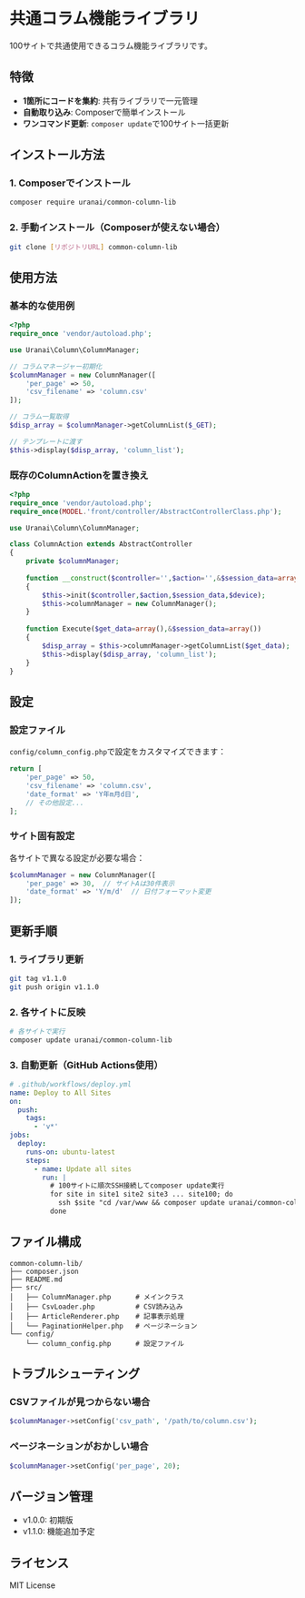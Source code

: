 # 共通コラム機能ライブラリ

100サイトで共通使用できるコラム機能ライブラリです。

## 特徴

- **1箇所にコードを集約**: 共有ライブラリで一元管理
- **自動取り込み**: Composerで簡単インストール
- **ワンコマンド更新**: `composer update`で100サイト一括更新

## インストール方法

### 1. Composerでインストール

```bash
composer require uranai/common-column-lib
```

### 2. 手動インストール（Composerが使えない場合）

```bash
git clone [リポジトリURL] common-column-lib
```

## 使用方法

### 基本的な使用例

```php
<?php
require_once 'vendor/autoload.php';

use Uranai\Column\ColumnManager;

// コラムマネージャー初期化
$columnManager = new ColumnManager([
    'per_page' => 50,
    'csv_filename' => 'column.csv'
]);

// コラム一覧取得
$disp_array = $columnManager->getColumnList($_GET);

// テンプレートに渡す
$this->display($disp_array, 'column_list');
```

### 既存のColumnActionを置き換え

```php
<?php
require_once 'vendor/autoload.php';
require_once(MODEL.'front/controller/AbstractControllerClass.php');

use Uranai\Column\ColumnManager;

class ColumnAction extends AbstractController
{
    private $columnManager;
    
    function __construct($controller='',$action='',&$session_data=array(),$device='')
    {
        $this->init($controller,$action,$session_data,$device);
        $this->columnManager = new ColumnManager();
    }
    
    function Execute($get_data=array(),&$session_data=array())
    {
        $disp_array = $this->columnManager->getColumnList($get_data);
        $this->display($disp_array, 'column_list');
    }
}
```

## 設定

### 設定ファイル

`config/column_config.php`で設定をカスタマイズできます：

```php
return [
    'per_page' => 50,
    'csv_filename' => 'column.csv',
    'date_format' => 'Y年m月d日',
    // その他設定...
];
```

### サイト固有設定

各サイトで異なる設定が必要な場合：

```php
$columnManager = new ColumnManager([
    'per_page' => 30,  // サイトAは30件表示
    'date_format' => 'Y/m/d'  // 日付フォーマット変更
]);
```

## 更新手順

### 1. ライブラリ更新

```bash
git tag v1.1.0
git push origin v1.1.0
```

### 2. 各サイトに反映

```bash
# 各サイトで実行
composer update uranai/common-column-lib
```

### 3. 自動更新（GitHub Actions使用）

```yaml
# .github/workflows/deploy.yml
name: Deploy to All Sites
on:
  push:
    tags:
      - 'v*'
jobs:
  deploy:
    runs-on: ubuntu-latest
    steps:
      - name: Update all sites
        run: |
          # 100サイトに順次SSH接続してcomposer update実行
          for site in site1 site2 site3 ... site100; do
            ssh $site "cd /var/www && composer update uranai/common-column-lib"
          done
```

## ファイル構成

```
common-column-lib/
├── composer.json
├── README.md
├── src/
│   ├── ColumnManager.php      # メインクラス
│   ├── CsvLoader.php          # CSV読み込み
│   ├── ArticleRenderer.php    # 記事表示処理
│   └── PaginationHelper.php   # ページネーション
└── config/
    └── column_config.php      # 設定ファイル
```

## トラブルシューティング

### CSVファイルが見つからない場合

```php
$columnManager->setConfig('csv_path', '/path/to/column.csv');
```

### ページネーションがおかしい場合

```php
$columnManager->setConfig('per_page', 20);
```

## バージョン管理

- v1.0.0: 初期版
- v1.1.0: 機能追加予定

## ライセンス

MIT License